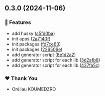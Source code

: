 ## 0.3.0 (2024-11-06)

### 🚀 Features

- add husky ([a5fd0ba](https://github.com/oreliau-payback/poc-design-system/commit/a5fd0ba))
- init apps ([2a7140f](https://github.com/oreliau-payback/poc-design-system/commit/2a7140f))
- init packages ([fd7ce63](https://github.com/oreliau-payback/poc-design-system/commit/fd7ce63))
- init packages ([226506e](https://github.com/oreliau-payback/poc-design-system/commit/226506e))
- add generator script ([8e1d2a2](https://github.com/oreliau-payback/poc-design-system/commit/8e1d2a2))
- add generator script for each lib ([3d2afb8](https://github.com/oreliau-payback/poc-design-system/commit/3d2afb8))
- add generator script for each lib ([437fa5c](https://github.com/oreliau-payback/poc-design-system/commit/437fa5c))

### ❤️  Thank You

- Oréliau KOUMEDZRO